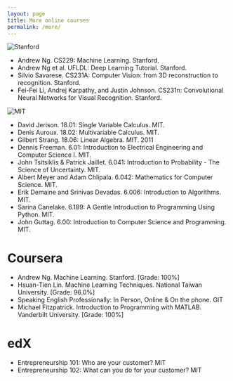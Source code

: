 ```yaml
---
layout: page
title: More online courses
permalink: /more/
---
```



![Stanford]({{site.baseurl}}/images/moreStanford.gif)
* Andrew Ng. CS229: Machine Learning. Stanford.
* Andrew Ng et al. UFLDL: Deep Learning Tutorial. Stanford.
* Silvio Savarese. CS231A: Computer Vision: from 3D reconstruction to recognition. Stanford.
* Fei-Fei Li, Andrej Karpathy, and Justin Johnson. CS231n: Convolutional Neural Networks for Visual Recognition. Stanford.


![MIT]({{site.baseurl}}/images/moreMIT.png)


* David Jerison. 18.01: Single Variable Calculus. MIT. 
* Denis Auroux. 18.02: Multivariable Calculus. MIT. 
* Gilbert Strang. 18.06: Linear Algebra. MIT. 2011
* Dennis Freeman. 6.01: Introduction to Electrical Engineering and Computer Science I. MIT. 
* John Tsitsiklis & Patrick Jaillet. 6.041: Introduction to Probability - The Science of Uncertainty. MIT.
* Albert Meyer and Adam Chlipala. 6.042: Mathematics for Computer Science. MIT. 
* Erik Demaine and Srinivas Devadas. 6.006: Introduction to Algorithms. MIT. 
* Sarina Canelake. 6.189: A Gentle Introduction to Programming Using Python. MIT.
* John Guttag. 6.00: Introduction to Computer Science and Programming. MIT.

# Coursera

* Andrew Ng. Machine Learning. Stanford. [Grade: 100%]
* Hsuan-Tien Lin. Machine Learning Techniques. National Taiwan University. [Grade: 96.0%] 
* Speaking English Professionally: In Person, Online & On the phone. GIT 
* Michael Fitzpatrick.  Introduction to Programming with MATLAB. Vanderbilt University. [Grade: 100%]

# edX
* Entrepreneurship 101: Who are your customer? MIT
* Entrepreneurship 102: What can you do for your customer? MIT

